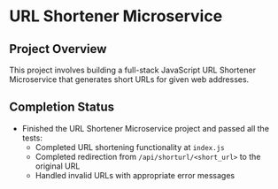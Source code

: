 # URL Shortener Microservice

## Project Overview
This project involves building a full-stack JavaScript URL Shortener Microservice that generates short URLs for given web addresses.

## Completion Status
- Finished the URL Shortener Microservice project and passed all the tests:
  - Completed URL shortening functionality at `index.js`
  - Completed redirection from `/api/shorturl/<short_url>` to the original URL
  - Handled invalid URLs with appropriate error messages
